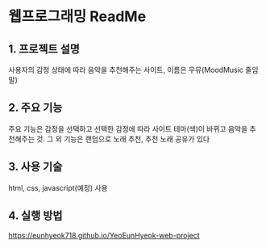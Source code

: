 # 웹프로그래밍 ReadMe
## 1. 프로젝트 설명
사용자의 감정 상태에 따라 음악을 추천해주는 사이트, 이름은 무뮤(MoodMusic 줄임말)
## 2. 주요 기능
주요 기능은 감정을 선택하고 선택한 감정에 따라 사이트 테마(색)이 바뀌고 음악을 추천해주는 것. 그 외 기능은 랜덤으로 노래 추천, 추천 노래 공유가 있다
## 3. 사용 기술
html, css, javascript(예정) 사용
## 4. 실행 방법
https://eunhyeok718.github.io/YeoEunHyeok-web-project

